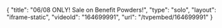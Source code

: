 {
    "title": "06\/08 ONLY! Sale on Benefit Powders!",
    "type": "solo",
    "layout": "iframe-static",
    "videoId": "164699991",
    "url": "\/tvpembed\/164699991"
}
